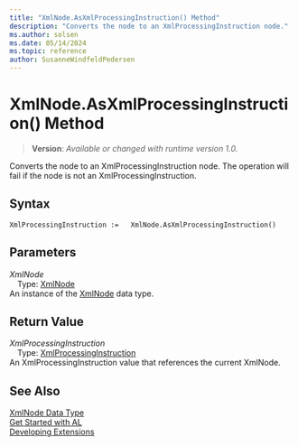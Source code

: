 ```yaml
---
title: "XmlNode.AsXmlProcessingInstruction() Method"
description: "Converts the node to an XmlProcessingInstruction node."
ms.author: solsen
ms.date: 05/14/2024
ms.topic: reference
author: SusanneWindfeldPedersen
---
```

[//]: # (START>DO_NOT_EDIT)
[//]: # (IMPORTANT:Do not edit any of the content between here and the END>DO_NOT_EDIT.)
[//]: # (Any modifications should be made in the .xml files in the ModernDev repo.)
# XmlNode.AsXmlProcessingInstruction() Method
> **Version**: _Available or changed with runtime version 1.0._

Converts the node to an XmlProcessingInstruction node. The operation will fail if the node is not an XmlProcessingInstruction.


## Syntax
```AL
XmlProcessingInstruction :=   XmlNode.AsXmlProcessingInstruction()
```
## Parameters
*XmlNode*  
&emsp;Type: [XmlNode](xmlnode-data-type.md)  
An instance of the [XmlNode](xmlnode-data-type.md) data type.  

## Return Value
*XmlProcessingInstruction*  
&emsp;Type: [XmlProcessingInstruction](../xmlprocessinginstruction/xmlprocessinginstruction-data-type.md)  
An XmlProcessingInstruction value that references the current XmlNode.


[//]: # (IMPORTANT: END>DO_NOT_EDIT)
## See Also
[XmlNode Data Type](xmlnode-data-type.md)  
[Get Started with AL](../../devenv-get-started.md)  
[Developing Extensions](../../devenv-dev-overview.md)